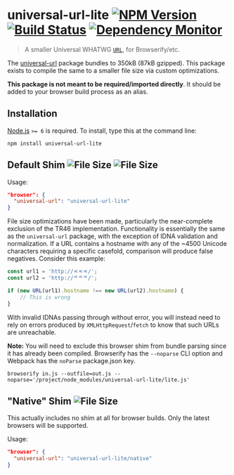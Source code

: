 # universal-url-lite [![NPM Version][npm-image]][npm-url] [![Build Status][travis-image]][travis-url] [![Dependency Monitor][greenkeeper-image]][greenkeeper-url]

> A smaller Universal WHATWG [`URL`](https://developer.mozilla.org/en/docs/Web/API/URL), for Browserify/etc.


The [universal-url](https://npmjs.com/universal-url) package bundles to 350kB (87kB gzipped). This package exists to compile the same to a smaller file size via custom optimizations.

**This package is not meant to be required/imported directly**. It should be added to your browser build process as an alias.


## Installation

[Node.js](http://nodejs.org/) `>= 6` is required. To install, type this at the command line:
```shell
npm install universal-url-lite
```


## Default Shim ![File Size][filesize-lite-uncp-image] ![File Size][filesize-lite-gzip-image]

Usage:

```json
"browser": {
  "universal-url": "universal-url-lite"
}
```

File size optimizations have been made, particularly the near-complete exclusion of the TR46 implementation. Functionality is essentially the same as the `universal-url` package, with the exception of IDNA validation and normalization. If a URL contains a hostname with any of the ~4500 Unicode characters requiring a specific casefold, comparison will produce false negatives. Consider this example:

```js
const url1 = 'http://ㅼㅼㅼ/';
const url2 = 'http://ᄯᄯᄯ/';

if (new URL(url1).hostname !== new URL(url2).hostname) {
    // This is wrong
}
```

With invalid IDNAs passing through without error, you will instead need to rely on errors produced by `XMLHttpRequest`/`fetch` to know that such URLs are unreachable.

**Note:** You will need to exclude this browser shim from bundle parsing since it has already been compiled. Browserify has the `--noparse` CLI option and Webpack has the `noParse` package.json key.

```shell
browserify in.js --outfile=out.js --noparse='/project/node_modules/universal-url-lite/lite.js'
```


## "Native" Shim ![File Size][filesize-natv-uncp-image]

This actually includes no shim at all for browser builds. Only the latest browsers will be supported.

Usage:

```json
"browser": {
  "universal-url": "universal-url-lite/native"
}
```


[npm-image]: https://img.shields.io/npm/v/universal-url-lite.svg
[npm-url]: https://npmjs.org/package/universal-url-lite
[filesize-lite-gzip-image]: https://img.shields.io/badge/size-18kB%20gzipped-blue.svg
[filesize-lite-uncp-image]: https://img.shields.io/badge/size-69kB-blue.svg
[filesize-natv-uncp-image]: https://img.shields.io/badge/size-336B-blue.svg
[travis-image]: https://img.shields.io/travis/stevenvachon/universal-url-lite.svg
[travis-url]: https://travis-ci.org/stevenvachon/universal-url-lite
[greenkeeper-image]: https://badges.greenkeeper.io/stevenvachon/universal-url-lite.svg
[greenkeeper-url]: https://greenkeeper.io/
